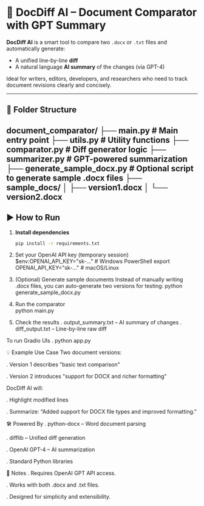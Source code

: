 # 🧠 DocDiff AI – Document Comparator with GPT Summary

**DocDiff AI** is a smart tool to compare two `.docx` or `.txt` files and automatically generate:
- A unified line-by-line **diff**
- A natural language **AI summary** of the changes (via GPT-4)

Ideal for writers, editors, developers, and researchers who need to track document revisions clearly and concisely.

---

## 📂 Folder Structure

document_comparator/
├── main.py # Main entry point
├── utils.py # Utility functions
├── comparator.py # Diff generator logic
├── summarizer.py # GPT-powered summarization
├── generate_sample_docx.py # Optional script to generate sample .docx files
├── sample_docs/
│ ├── version1.docx
│ └── version2.docx
---

## ▶️ How to Run

1. **Install dependencies**
   ```bash
   pip install -r requirements.txt

2. Set your OpenAI API key (temporary session)
    $env:OPENAI_API_KEY="sk-..."    # Windows PowerShell
    export OPENAI_API_KEY="sk-..."  # macOS/Linux

3. (Optional) Generate sample documents
Instead of manually writing .docx files, you can auto-generate two versions for testing:
    python generate_sample_docx.py

4. Run the comparator    
    python main.py

5. Check the results
    . output_summary.txt – AI summary of changes
    . diff_output.txt – Line-by-line raw diff

To run Gradio UIs
    . python app.py

💡 Example Use Case
Two document versions:

. Version 1 describes "basic text comparison"

. Version 2 introduces "support for DOCX and richer formatting"

DocDiff AI will:

. Highlight modified lines

. Summarize: “Added support for DOCX file types and improved formatting.”

🛠 Powered By
. python-docx – Word document parsing

. difflib – Unified diff generation

. OpenAI GPT-4 – AI summarization

. Standard Python libraries

📌 Notes
. Requires OpenAI GPT API access.

. Works with both .docx and .txt files.

. Designed for simplicity and extensibility.
